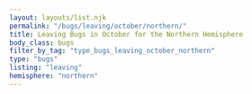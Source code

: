 ```yaml
---
layout: layouts/list.njk
permalink: "/bugs/leaving/october/northern/"
title: Leaving Bugs in October for the Northern Hemisphere
body_class: bugs
filter_by_tag: "type_bugs_leaving_october_northern"
type: "bugs"
listing: "leaving"
hemisphere: "northern"
---
```

